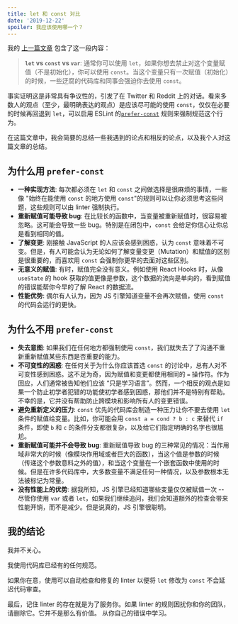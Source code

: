 ```yaml
---
title: let 和 const 对比
date: '2019-12-22'
spoiler: 我应该使用哪一个？
---
```


我的 [上一篇文章](/what-is-javascript-made-of/) 包含了这一段内容：

> **`let` vs `const` vs `var`**: 通常你可以使用 `let`，如果你想去禁止对这个变量赋值（不是初始化），你可以使用 `const`。当这个变量只有一次赋值（初始化）的时候，一些迂腐的代码库和同事会强迫你去使用 `const`。

事实证明这是非常具有争议性的，引发了在 Twitter 和 Reddit 上的对话。看来多数人的观点（至少，最明确表达的观点）是应该尽可能的使用 `const`，仅仅在必要的时候再回退到 `let`，可以启用 ESLint 的[`prefer-const`](https://eslint.org/docs/rules/prefer-const)  规则来强制规范这个行为。

在这篇文章中，我会简要的总结一些我遇到的论点和相反的论点，以及我个人对这篇文章的总结。

## 为什么用 `prefer-const`
* **一种实现方法**: 每次都必须在 `let` 和 `const` 之间做选择是很麻烦的事情，一些像 "始终在能使用 `const` 的地方使用 `const`"的规则可以让你必须思考这些问题，这些规则可以由 linter 强制执行。
* **重新赋值可能导致 bug**: 在比较长的函数中，当变量被重新赋值时，很容易被忽略。这可能会导致一些 bug。特别是在闭包中，`const` 会给足你信心让你总是看到相同的值。
* **了解变更**: 刚接触 JavaScript 的人应该会感到困惑，认为 `const` 意味着不可变。但是，有人可能会认为无论如何了解变量变更（Mutation）和赋值的区别是很重要的，而喜欢用 `const` 会强制你更早的去面对这些区别。
* **无意义的赋值**: 有时，赋值完全没有意义。例如使用 React Hooks 时，从像 `useState` 的 hook 获取的值更像是参数，这个数据的流向是单向的，看到赋值的错误能帮你今早的了解 React 的数据流。
* **性能优势**: 偶尔有人认为，因为 JS 引擎知道变量不会再次赋值，使用 `const` 的代码会运行的更快。

## 为什么不用 `prefer-const`

* **失去意图**: 如果我们在任何地方都强制使用 `const`，我们就失去了了沟通不重新重新赋值某些东西是否重要的能力。
* **不可变性的困惑**: 在任何关于为什么你应该首选 `const` 的讨论中，总有人对不可变性感到困惑。这不足为奇，因为赋值和变更都使用相同的 `=` 操作符。作为回应，人们通常被告知他们应该 “只是学习语言”。然而，一个相反的观点是如果一个防止初学者犯错的功能使初学者感到困惑，那他们并不是特别有帮助。不幸的是，它并没有帮助防止跨模块和影响所有人的变更错误。
* **避免重新定义的压力**: `const` 优先的代码库会制造一种压力让你不要去使用 `let` 条件的赋值给变量。比如，你可能会用 `const a = cond ? b : c` 来替代 `if` 条件，即使 `b` 和 `c` 的条件分支都很复杂，以及给它们指定明确的名字也很尴尬。
* **重新赋值可能并不会导致 bug**: 重新赋值导致 bug 的三种常见的情况：当作用域非常大的时候（像模块作用域或者巨大的函数），当这个值是参数的时候（传递这个参数意料之外的值），和当这个变量在一个嵌套函数中使用的时候。但是在许多代码库中，大多数变量不满足任何一种情况，以及参数根本无法被标记为常量。
* **没有性能上的优势**: 据我所知，JS 引擎已经知道哪些变量仅仅被赋值一次 -- 尽管你使用 `var` 或者 `let`，如果我们继续追问，我们会知道额外的检查会带来性能开销，而不是减少。但是说真的，JS 引擎很聪明。

## 我的结论
我并不关心。

我使用代码库已经有的任何规范。

如果你在意，使用可以自动检查和修复的 linter 以便将 `let` 修改为 `const` 不会延迟代码审查。

最后，记住 linter 的存在就是为了服务你。如果 linter 的规则困扰你和你的团队，请删除它。它并不是那么有价值。
从你自己的错误中学习。